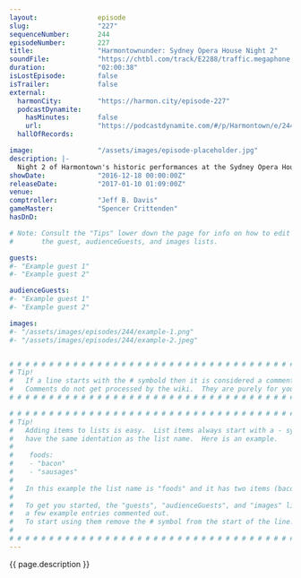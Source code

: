 ```yaml
---
layout:               episode
slug:                 "227"
sequenceNumber:       244
episodeNumber:        227
title:                "Harmontownunder: Sydney Opera House Night 2"
soundFile:            "https://chtbl.com/track/E2288/traffic.megaphone.fm/STA3964757791.mp3?updated=1596787200"
duration:             "02:00:38"
isLostEpisode:        false
isTrailer:            false
external:
  harmonCity:         "https://harmon.city/episode-227"
  podcastDynamite:
    hasMinutes:       false
    url:              "https://podcastdynamite.com/#/p/Harmontown/e/244/227"
  hallOfRecords:      

image:                "/assets/images/episode-placeholder.jpg"
description: |-
  Night 2 of Harmontown's historic performances at the Sydney Opera House has a true opera unfold.
showDate:             "2016-12-18 00:00:00Z"
releaseDate:          "2017-01-10 01:09:00Z"
venue:                
comptroller:          "Jeff B. Davis"
gameMaster:           "Spencer Crittenden"
hasDnD:               

# Note: Consult the "Tips" lower down the page for info on how to edit
#       the guest, audienceGuests, and images lists.

guests:
#- "Example guest 1"
#- "Example guest 2"

audienceGuests:
#- "Example guest 1"
#- "Example guest 2"

images:
#- "/assets/images/episodes/244/example-1.png"
#- "/assets/images/episodes/244/example-2.jpeg"


# # # # # # # # # # # # # # # # # # # # # # # # # # # # # # # # # # # # # # # # # # # # #
# Tip!
#   If a line starts with the # symbold then it is considered a comment.
#   Comments do not get processed by the wiki.  They are purely for your information.
# # # # # # # # # # # # # # # # # # # # # # # # # # # # # # # # # # # # # # # # # # # # #

# # # # # # # # # # # # # # # # # # # # # # # # # # # # # # # # # # # # # # # # # # # # #
# Tip!
#   Adding items to lists is easy.  List items always start with a - symbol and have
#   have the same identation as the list name.  Here is an example.
#
#    foods:
#    - "bacon"
#    - "sausages"
#
#   In this example the list name is "foods" and it has two items (bacon, and sausages).
#
#   To get you started, the "guests", "audienceGuests", and "images" lists below have
#   a few example entries commented out.
#   To start using them remove the # symbol from the start of the line.
#
# # # # # # # # # # # # # # # # # # # # # # # # # # # # # # # # # # # # # # # # # # # # #
---
```


<!-- The episode description will be rendered here -->
{{ page.description }}

<!-- Add your content BELOW here -->
<!-- vvvvvvvvvvvvvvvvvvvvvvvvvvv -->




<!-- ^^^^^^^^^^^^^^^^^^^^^^^^^^^ -->
<!-- Add your content ABOVE here -->

<!-- The episode gallery will be rendered here -->